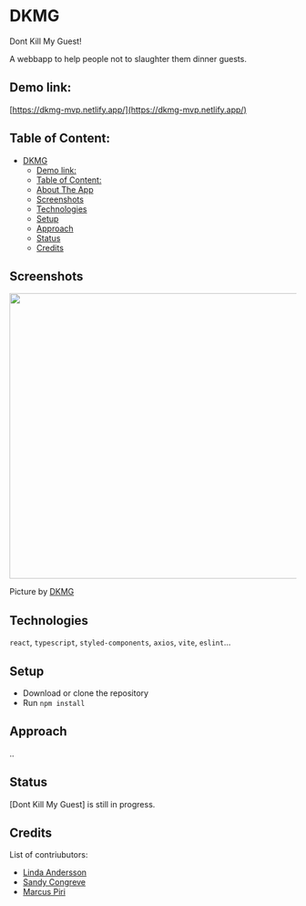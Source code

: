 # DKMG

Dont Kill My Guest!

A webbapp to help people not to slaughter them dinner guests.

## Demo link:
[https://dkmg-mvp.netlify.app/](https://dkmg-mvp.netlify.app/)


## Table of Content:

- [DKMG](#dkmg)
  - [Demo link:](#demo-link)
  - [Table of Content:](#table-of-content)
  - [About The App](#about-the-app)
  - [Screenshots](#screenshots)
  - [Technologies](#technologies)
  - [Setup](#setup)
  - [Approach](#approach)
  - [Status](#status)
  - [Credits](#credits)


## Screenshots

<img src="https://i.ibb.co/nPxNxHh/Screenshot-2023-01-26-at-09-55-22.png" width="900" height="500" />

Picture by [DKMG](https://github.com/dkmg-mwp)

## Technologies

`react`, `typescript`, `styled-components`, `axios`, `vite`, `eslint`...

## Setup

-   Download or clone the repository
-   Run `npm install`

## Approach
..
## Status

[Dont Kill My Guest] is still in progress.

## Credits

List of contriubutors:

-   [Linda Andersson](https://www.linkedin.com/in/linda-andersson-stockholm/)
-   [Sandy Congreve](https://www.linkedin.com/in/sandycongreve/)
-   [Marcus Piri](https://www.linkedin.com/in/marcus-piri-968a61221/)



